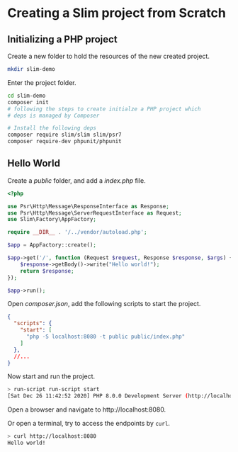 # Creating a Slim project from Scratch

## Initializing a PHP project

Create a new folder to hold the resources of the new created project.

```bash
mkdir slim-demo
```

Enter the project folder.

```bash
cd slim-demo
composer init
# following the steps to create initialze a PHP project which 
# deps is managed by Composer

# Install the following deps
composer require slim/slim slim/psr7
composer require-dev phpunit/phpunit
```

## Hello World

Create a *public* folder, and add a *index.php* file.

```php
<?php

use Psr\Http\Message\ResponseInterface as Response;
use Psr\Http\Message\ServerRequestInterface as Request;
use Slim\Factory\AppFactory;

require __DIR__ . '/../vendor/autoload.php';

$app = AppFactory::create();

$app->get('/', function (Request $request, Response $response, $args) {
    $response->getBody()->write("Hello world!");
    return $response;
});

$app->run();
```

Open *composer.json*, add the following scripts to start the project.

```json
{
  "scripts": {
    "start": [
      "php -S localhost:8080 -t public public/index.php"
    ]
  },  
  //...
}
```

Now start and run the project.

```bash
> run-script run-script start
[Sat Dec 26 11:42:52 2020] PHP 8.0.0 Development Server (http://localhost:8080) started
```

Open a browser and navigate to http://localhost:8080.

Or open a terminal, try to access the endpoints by `curl`.

```bash
> curl http://localhost:8080
Hello world!
```